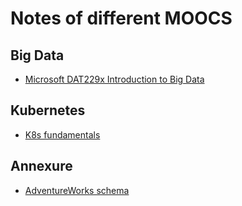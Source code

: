 # Notes of different MOOCS

## Big Data

- [Microsoft DAT229x Introduction to Big Data](./DAT229x_Introduction_to_big_data.md)

## Kubernetes

- [K8s fundamentals](./K8s_fundamentals.md)

## Annexure

- [AdventureWorks schema](AdventureWorksLT_ER.pdf)
